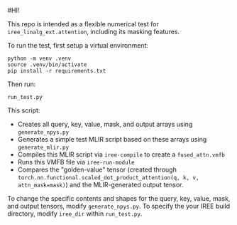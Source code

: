 #HI!

This repo is intended as a flexible numerical test for `iree_linalg_ext.attention`, including its masking features.

To run the test, first setup a virtual environment:

```
python -m venv .venv
source .venv/bin/activate
pip install -r requirements.txt
```

Then run:

```
run_test.py
```

This script:
- Creates all query, key, value, mask, and output arrays using `generate_npys.py`
- Generates a simple test MLIR script based on these arrays using `generate_mlir.py`
- Compiles this MLIR script via `iree-compile` to create a `fused_attn.vmfb`
- Runs this VMFB file via `iree-run-module`
- Compares the "golden-value" tensor (created through `torch.nn.functional.scaled_dot_product_attention(q, k, v, attn_mask=mask)`) and the MLIR-generated output tensor.

To change the specific contents and shapes for the query, key, value, mask, and output tensors, modify `generate_npys.py`. To specify the your IREE build directory, modify `iree_dir` within `run_test.py`.